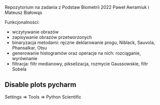 Repozytorium na zadania z Podstaw Biometrii 2022
Paweł Awramiuk i Mateusz Białowąs

Funkcjonalności:
- wczytywanie obrazów
- zapisywanie obrazów przetworzonych
- binaryzacja metodami: ręczne deklarowanie progu, Niblack, Sauvola, Phansalkar, Otsu
- generowanie histogramów oraz operacje na nich: rozciąganie, wyrównanie
- filtracja: filtr medianowy, pikselizacja, rozmycie Gaussowskie, filtr Sobela

## Disable plots pycharm
Settings => Tools => Python Scientific
